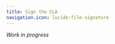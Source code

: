 ```yaml
---
title: Sign the CLA
navigation.icon: lucide:file-signature
---
```


<!-- In the file, you explain how the cla can be signed. -->
*Work in progress*
